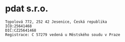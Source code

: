 # pdat s.r.o.


```
Topolová 772, 252 42 Jesenice, Česká republika
IČO:25641468
DIČ:CZ25641468
Registrace: C 57279 vedená u Městského soudu v Praze
```
